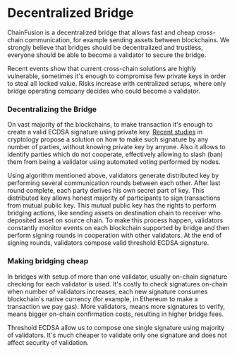 # Decentralized Bridge

ChainFusion is a decentralized bridge that allows fast and cheap cross-chain communication, for example sending assets between blockchains. We strongly believe that bridges should be decentralized and trustless, everyone should be able to become a validator to secure the bridge.

Recent events show that current cross-chain solutions are highly vulnerable, sometimes it's enough to compromise few private keys in order to steal all locked value. Risks increase with centralized setups, where only bridge operating company decides who could become a validator.

### Decentralizing the Bridge

On vast majority of the blockchains, to make transaction it's enough to create a valid ECDSA signature using private key. [Recent studies](https://eprint.iacr.org/2020/540) in cryptology propose a solution on how to make such signature by any number of parties, without knowing private key by anyone. Also it allows to identify parties which do not cooperate, effectively allowing to slash (ban) them from being a validator using automated voting performed by nodes.

Using algorithm mentioned above, validators generate distributed key by performing several communication rounds between each other. After last round complete, each party derives his own secret part of key. This distributed key allows honest majority of participants to sign transactions from mutual public key. This mutual public key has the rights to perform bridging actions, like sending assets on destination chain to receiver who deposited asset on source chain. To make this process happen, validators constantly monitor events on each blockchain supported by bridge and then perform signing rounds in cooperation with other validators. At the end of signing rounds, validators compose valid threshold ECDSA signature.

### Making bridging cheap

In bridges with setup of more than one validator, usually on-chain signature checking for each validator is used. It's costly to check signatures on-chain when number of validators increases, each new signature consumes blockchain's native currency (for example, in Ethereum to make a transaction we pay gas). More validators, means more signatures to verify, means bigger on-chain confirmation costs, resulting in higher bridge fees.

Threshold ECDSA allow us to compose one single signature using majority of validators. It's much cheaper to validate only one signature and does not affect security of validation.

